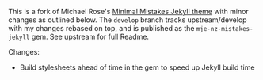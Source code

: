 This is a fork of Michael Rose's [Minimal Mistakes Jekyll theme](https://github.com/mmistakes/minimal-mistakes) with minor changes as outlined below.
The `develop` branch tracks upstream/develop with my changes rebased on top, and is published as the `mje-nz-mistakes-jekyll` gem.
See upstream for full Readme.

Changes:

* Build stylesheets ahead of time in the gem to speed up Jekyll build time
